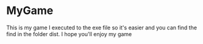 # MyGame
This is my game I executed to the exe file so it's easier and you can find the find in the folder dist. I hope you'll enjoy my game
